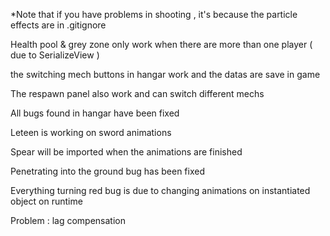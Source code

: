 *Note that if you have problems in shooting , it's because the particle effects are in .gitignore

Health pool & grey zone only work when there are more than one player ( due to SerializeView )

the switching mech buttons in hangar work and the datas are save in game

The respawn panel also work and can switch different mechs

All bugs found in hangar have been fixed

Leteen is working on sword animations 

Spear will be imported when the animations are finished

Penetrating into the ground bug has been fixed

Everything turning red bug is due to changing animations on instantiated object on runtime

Problem :
lag compensation





